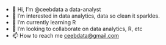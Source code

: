 - 👋 Hi, I’m @ceebdata a data-analyst
- 👀 I’m interested in data analytics, data so clean it sparkles.
- 🌱 I’m currently learning R
- 💞️ I’m looking to collaborate on data analytics, R, etc
- 📫 How to reach me ceebdata@gmail.com

<!---
ceebdata/ceebdata is a ✨ special ✨ repository because its `README.md` (this file) appears on your GitHub profile.
You can click the Preview link to take a look at your changes.
--->
